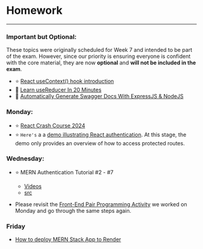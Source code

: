 # Homework
-----


### Important but Optional:

These topics were originally scheduled for Week 7 and intended to be part of the exam. However, since our priority is ensuring everyone is confident with the core material, they are now **optional** and **will not be included in the exam**.

- :star: [React useContext() hook introduction](https://youtu.be/FpNfvbNYPsg?si=EADR1NJnG_794q7G)
- :blue_book: [Learn useReducer In 20 Minutes](https://youtu.be/kK_Wqx3RnHk?si=60jrI2i05VfgWjcw)
- :blue_book: [Automatically Generate Swagger Docs With ExpressJS & NodeJS](https://youtu.be/5aryMKiBEKY?si=d50P0xlkQQvcKmt7)

### Monday:

- :star: [React Crash Course 2024](https://youtu.be/LDB4uaJ87e0?si=aGMiwMn7zoNiGcBM)
- :star: `Here's` a a [demo illustrating React authentication](https://github.com/tx00-resources-en/mern-books-v1). At this stage, the demo only provides an overview of how to access protected routes.  

<!-- We will refactor the app next Wednesday to use the `useContext` hook. -->



### Wednesday:

- :star: MERN Authentication Tutorial #2 - #7
  - [Videos](https://www.youtube.com/playlist?list=PL4cUxeGkcC9g8OhpOZxNdhXggFz2lOuCT)
  - [src](https://github.com/iamshaunjp/MERN-Auth-Tutorial)

- Please revisit the [Front-End Pair Programming Activity](./fepp.md) we worked on Monday and go through the same steps again.  


### Friday

- [How to deploy MERN Stack App to Render](./deployment.md)

<!-- 
- Deploy FullStack app on Render 
  - :star: [Deploy a MERN STACK app on Render platform in 2024](https://www.youtube.com/watch?v=ZsFwpjFmpFQ) 
  - :star: [How to Deploy Your Node.js Application for Free with Render](https://www.freecodecamp.org/news/how-to-deploy-nodejs-application-with-render/) 
- Other options: https://fly.io/ or make your own server 
-->
